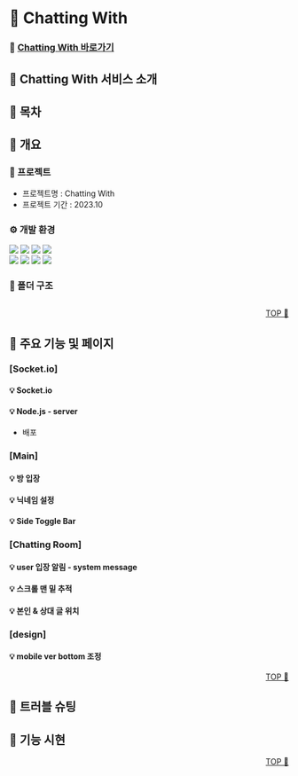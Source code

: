 # <span id="top">🎡 Chatting With</span>

### 🔗 [Chatting With 바로가기](https://chatting-with.vercel.app/)

## 📢 Chatting With 서비스 소개

## 📖 목차

## 📖 개요

### 🎈 프로젝트

- 프로젝트명 : Chatting With
- 프로젝트 기간 : 2023.10

### ⚙ 개발 환경

  <img src="https://img.shields.io/badge/React-61DAFB?style=for-the-badge&logo=react&logoColor=white"/>
  <img src="https://img.shields.io/badge/Node.js-5FA04E?style=for-the-badge&logo=nodedotjs&logoColor=white">
  <img src="https://img.shields.io/badge/socket.io-010101?style=for-the-badge&logo=socketdotio&logoColor=white">
  <img src="https://img.shields.io/badge/StyledComponents-DB7093?style=for-the-badge&logo=styledcomponents&logoColor=white">  
  <br/>
    <img src="https://img.shields.io/badge/github-181717?style=for-the-badge&logo=github&logoColor=white">
  <img src="https://img.shields.io/badge/git-F05032?style=for-the-badge&logo=git&logoColor=white">
  <img src="https://img.shields.io/badge/figma-f76c62?style=for-the-badge&logo=figma&logoColor=white">
  <img src="https://img.shields.io/badge/notion-000000?style=for-the-badge&logo=notion&logoColor=white">

### 📂 폴더 구조

```

```

<p align="right"><a href="#top">TOP 🔼</a></p>

## 📖 주요 기능 및 페이지

### [Socket.io]
#### 💡 Socket.io
#### 💡 Node.js - server
- 배포

### [Main]
#### 💡 방 입장
#### 💡 닉네임 설정
#### 💡 Side Toggle Bar

### [Chatting Room]
#### 💡 user 입장 알림 - system message
#### 💡 스크롤 맨 밑 추적
#### 💡 본인 & 상대 글 위치

### [design]
#### 💡 mobile ver bottom 조정




<p align="right"><a href="#top">TOP 🔼</a></p>

## 🎃 트러블 슈팅

## 🎪 기능 시현

<p align="right"><a href="#top">TOP 🔼</a></p>
